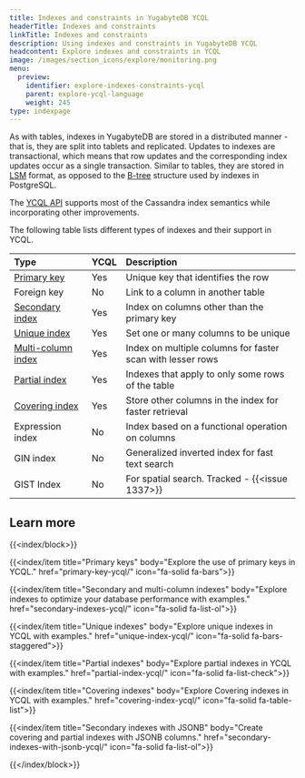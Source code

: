```yaml
---
title: Indexes and constraints in YugabyteDB YCQL
headerTitle: Indexes and constraints
linkTitle: Indexes and constraints
description: Using indexes and constraints in YugabyteDB YCQL
headcontent: Explore indexes and constraints in YCQL
image: /images/section_icons/explore/monitoring.png
menu:
  preview:
    identifier: explore-indexes-constraints-ycql
    parent: explore-ycql-language
    weight: 245
type: indexpage
---
```


As with tables, indexes in YugabyteDB are stored in a distributed manner - that is, they are split into tablets and replicated. Updates to indexes are transactional, which means that row updates and the corresponding index updates occur as a single transaction. Similar to tables, they are stored in [LSM](https://en.wikipedia.org/wiki/Log-structured_merge-tree) format, as opposed to the [B-tree](https://www.postgresql.org/docs/current/btree-implementation.html#BTREE-STRUCTURE) structure used by indexes in PostgreSQL.

The [YCQL API](../../api/ycql/) supports most of the Cassandra index semantics while incorporating other improvements.

The following table lists different types of indexes and their support in YCQL.

| Type | YCQL | Description  |
| :--- | :--- | :--- |
| [Primary key](primary-key-ycql) | Yes | Unique key that identifies the row |
| Foreign key | No | Link to a column in another table |
| [Secondary index](secondary-indexes-ycql) | Yes | Index on columns other than the primary key |
| [Unique index](unique-index-ycql) | Yes | Set one or many columns to be unique |
| [Multi-column index](secondary-indexes-ycql/#multi-column-index) | Yes | Index on multiple columns for faster scan with lesser rows |
| [Partial index](partial-index-ycql) | Yes | Indexes that apply to only some rows of the table |
| [Covering index](covering-index-ycql) | Yes | Store other columns in the index for faster retrieval |
| Expression index | No | Index based on a functional operation on columns |
| GIN index | No | Generalized inverted index for fast text search |
| GIST Index | No | For spatial search. Tracked - {{<issue 1337>}} |

## Learn more

{{<index/block>}}

  {{<index/item
    title="Primary keys"
    body="Explore the use of primary keys in YCQL."
    href="primary-key-ycql/"
    icon="fa-solid fa-bars">}}

  {{<index/item
    title="Secondary and multi-column indexes"
    body="Explore indexes to optimize your database performance with examples."
    href="secondary-indexes-ycql/"
    icon="fa-solid fa-list-ol">}}

  {{<index/item
    title="Unique indexes"
    body="Explore unique indexes in YCQL with examples."
    href="unique-index-ycql/"
    icon="fa-solid fa-bars-staggered">}}

  {{<index/item
    title="Partial indexes"
    body="Explore partial indexes in YCQL with examples."
    href="partial-index-ycql/"
    icon="fa-solid fa-list-check">}}

   {{<index/item
    title="Covering indexes"
    body="Explore Covering indexes in YCQL with examples."
    href="covering-index-ycql/"
    icon="fa-solid fa-table-list">}}

  {{<index/item
    title="Secondary indexes with JSONB"
    body="Create covering and partial indexes with JSONB columns."
    href="secondary-indexes-with-jsonb-ycql/"
    icon="fa-solid fa-list-ol">}}

{{</index/block>}}
